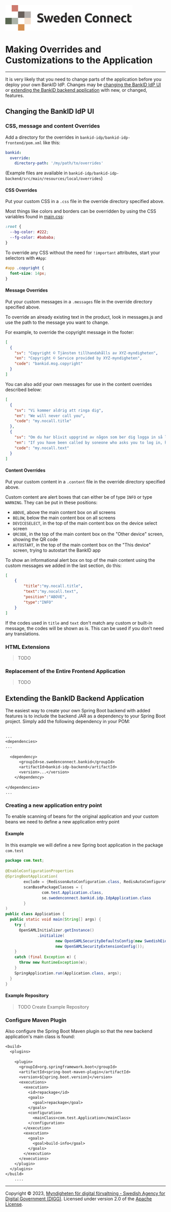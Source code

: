 ![Logo](images/sweden-connect.png)

# Making Overrides and Customizations to the Application

---

It is very likely that you need to change parts of the application before you deploy your own
BankID IdP. Changes may be [changing the BankID IdP UI](#changing-the-bankid-idp-ui) or
[extending the BankID backend application](#extending-the-bankid-backend-application) with new,
or changed, features.

<a name="changing-the-bankid-idp-ui"></a>
## Changing the BankID IdP UI

### CSS, message and content Overrides

Add a directory for the overrides in `bankid-idp/bankid-idp-frontend/pom.xml` like this:

```yaml
bankid:
  override:
    directory-path: '/my/path/to/overrides'
```

(Example files are available in `bankid-idp/bankid-idp-backend/src/main/resources/local/overrides`)

#### CSS Overrides

Put your custom CSS in a `.css` file in the override directory specified above.

Most things like colors and borders can be overridden by using the CSS variables found in [main.css](https://github.com/swedenconnect/bankid-saml-idp/blob/main/bankid-idp/bankid-idp-frontend/src/assets/main.css):

```CSS
:root {
  --bg-color: #222;
  --fg-color: #bababa;
}
```

To override any CSS without the need for `!important` attributes, start your selectors with `#App`:

```CSS
#app .copyright {
  font-size: 14px;
}
```

#### Message Overrides

Put your custom messages in a `.messages` file in the override directory specified above.

To override an already existing text in the product, look in messages.js and use the path to the message you want to change.

For example, to override the copyright message in the footer:

```JSON
[
  {
    "sv": "Copyright © Tjänsten tillhandahålls av XYZ-myndigheten",
    "en": "Copyright © Service provided by XYZ-myndigheten",
    "code": "bankid.msg.copyright"
  }
]
```

You can also add your own messages for use in the content overrides described below:

```JSON
[
  {
    "sv": "Vi kommer aldrig att ringa dig",
    "en": "We will never call you",
    "code": "my.nocall.title"
  },
  {
    "sv": "Om du har blivit uppgrind av någon som ber dig logga in så lägg på",
    "en": "If you have been called by soneone who asks you to log in, hang up",
    "code": "my.nocall.text"
  }
]
```

#### Content Overrides

Put your custom content in a `.content` file in the override directory specified above.

Custom content are alert boxes that can either be of type `INFO` or type `WARNING`. They can be put in these positions:

- `ABOVE`, above the main content box on all screens
- `BELOW`, below the main content box on all screens
- `DEVICESELECT`, in the top of the main content box on the device select screen
- `QRCODE`, in the top of the main content box on the "Other device" screen, showing the QR code
- `AUTOSTART`, in the top of the main content box on the "This device" screen, trying to autostart the BankID app

To show an informational alert box on top of the main content using the custom messages we added in the last section, do this:

```JSON
[
    {
        "title":"my.nocall.title",
        "text":"my.nocall.text",
        "position":"ABOVE",
        "type":"INFO"
    }
]
```

If the codes used in `title` and `text` don't match any custom or built-in message, the codes will be shown as is. This can be used if you don't need any translations.

### HTML Extensions

> TODO

### Replacement of the Entire Frontend Application

> TODO

<a name="extending-the-bankid-backend-application"></a>

## Extending the BankID Backend Application

The easiest way to create your own Spring Boot backend with added features is to include the
backend JAR as a dependency to your Spring Boot project. Simply add the following dependency
in your POM:

```

...
<dependencies>
...

  <dependency>
      <groupId>se.swedenconnect.bankid</groupId>
      <artifactId>bankid-idp-backend</artifactId>
      <version>...</version>
    </dependency>

</dependencies>
...

```

### Creating a new application entry point

To enable scanning of beans for the original application and your custom beans we need to define a new application entry point

#### Example

In this example we will define a new Spring boot application in the package `com.test`

```java
package com.test;

@EnableConfigurationProperties
@SpringBootApplication(
        exclude = {RedissonAutoConfiguration.class, RedisAutoConfiguration.class},
        scanBasePackageClasses = {
                com.test.Application.class,
                se.swedenconnect.bankid.idp.IdpApplication.class
        }
)
public class Application {
  public static void main(String[] args) {
    try {
      OpenSAMLInitializer.getInstance()
              .initialize(
                      new OpenSAMLSecurityDefaultsConfig(new SwedishEidSecurityConfiguration()),
                      new OpenSAMLSecurityExtensionConfig());
    } 
    catch (final Exception e) {
      throw new RuntimeException(e);
    }
    SpringApplication.run(Application.class, args);
  }
}

```

#### Example Repository

> TODO Create Example Repository

### Configure Maven Plugin

Also configure the Spring Boot Maven plugin so that the new backend application's main class
is found:

```
<build>
  <plugins>

    <plugin>
      <groupId>org.springframework.boot</groupId>
      <artifactId>spring-boot-maven-plugin</artifactId>
      <version>${spring.boot.version}</version>
      <executions>
        <execution>
          <id>repackage</id>
          <goals>
            <goal>repackage</goal>
          </goals>
          <configuration>
            <mainClass>com.test.Application</mainClass>
          </configuration>
        </execution>
        <execution>
          <goals>
            <goal>build-info</goal>
          </goals>
        </execution>
      </executions>
    </plugin>
  </plugins>
</build>
    ....

```

---

Copyright &copy; 2023, [Myndigheten för digital förvaltning - Swedish Agency for Digital Government (DIGG)](http://www.digg.se). Licensed under version 2.0 of the [Apache License](http://www.apache.org/licenses/LICENSE-2.0).
